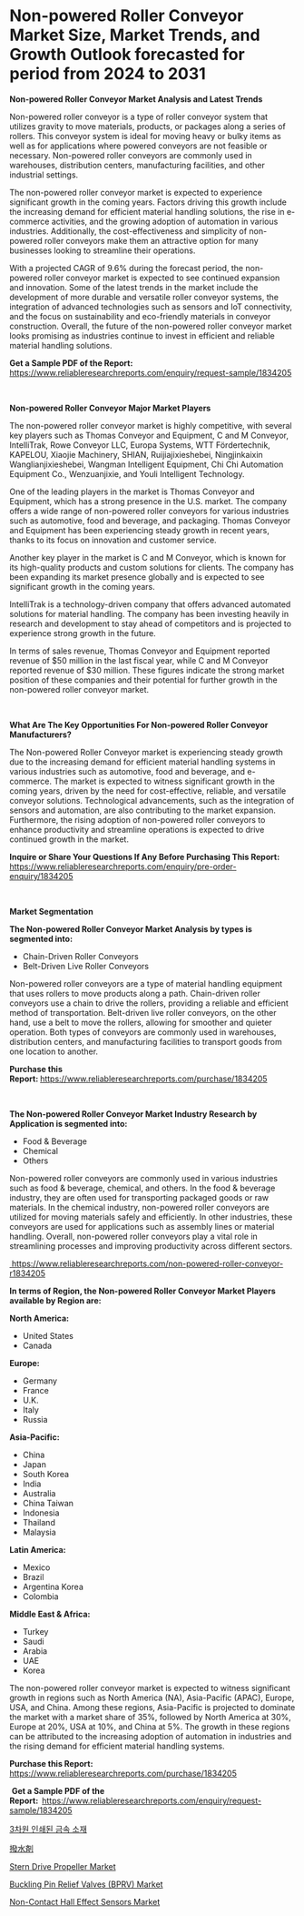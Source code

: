<p><h1>Non-powered Roller Conveyor Market Size, Market Trends, and Growth Outlook forecasted for period from 2024 to 2031</h1></p><p><strong>Non-powered Roller Conveyor Market Analysis and Latest Trends</strong></p>
<p><p>Non-powered roller conveyor is a type of roller conveyor system that utilizes gravity to move materials, products, or packages along a series of rollers. This conveyor system is ideal for moving heavy or bulky items as well as for applications where powered conveyors are not feasible or necessary. Non-powered roller conveyors are commonly used in warehouses, distribution centers, manufacturing facilities, and other industrial settings.</p><p>The non-powered roller conveyor market is expected to experience significant growth in the coming years. Factors driving this growth include the increasing demand for efficient material handling solutions, the rise in e-commerce activities, and the growing adoption of automation in various industries. Additionally, the cost-effectiveness and simplicity of non-powered roller conveyors make them an attractive option for many businesses looking to streamline their operations.</p><p>With a projected CAGR of 9.6% during the forecast period, the non-powered roller conveyor market is expected to see continued expansion and innovation. Some of the latest trends in the market include the development of more durable and versatile roller conveyor systems, the integration of advanced technologies such as sensors and IoT connectivity, and the focus on sustainability and eco-friendly materials in conveyor construction. Overall, the future of the non-powered roller conveyor market looks promising as industries continue to invest in efficient and reliable material handling solutions.</p></p>
<p><strong>Get a Sample PDF of the Report:&nbsp;</strong> <a href="https://www.reliableresearchreports.com/enquiry/request-sample/1834205">https://www.reliableresearchreports.com/enquiry/request-sample/1834205</a></p>
<p>&nbsp;</p>
<p><strong>Non-powered Roller Conveyor Major Market Players</strong></p>
<p><p>The non-powered roller conveyor market is highly competitive, with several key players such as Thomas Conveyor and Equipment, C and M Conveyor, IntelliTrak, Rowe Conveyor LLC, Europa Systems, WTT Fördertechnik, KAPELOU, Xiaojie Machinery, SHIAN, Ruijiajixieshebei, Ningjinkaixin Wanglianjixieshebei, Wangman Intelligent Equipment, Chi Chi Automation Equipment Co., Wenzuanjixie, and Youli Intelligent Technology.</p><p>One of the leading players in the market is Thomas Conveyor and Equipment, which has a strong presence in the U.S. market. The company offers a wide range of non-powered roller conveyors for various industries such as automotive, food and beverage, and packaging. Thomas Conveyor and Equipment has been experiencing steady growth in recent years, thanks to its focus on innovation and customer service.</p><p>Another key player in the market is C and M Conveyor, which is known for its high-quality products and custom solutions for clients. The company has been expanding its market presence globally and is expected to see significant growth in the coming years.</p><p>IntelliTrak is a technology-driven company that offers advanced automated solutions for material handling. The company has been investing heavily in research and development to stay ahead of competitors and is projected to experience strong growth in the future.</p><p>In terms of sales revenue, Thomas Conveyor and Equipment reported revenue of $50 million in the last fiscal year, while C and M Conveyor reported revenue of $30 million. These figures indicate the strong market position of these companies and their potential for further growth in the non-powered roller conveyor market.</p></p>
<p>&nbsp;</p>
<p><strong>What Are The Key Opportunities For Non-powered Roller Conveyor Manufacturers?</strong></p>
<p><p>The Non-powered Roller Conveyor market is experiencing steady growth due to the increasing demand for efficient material handling systems in various industries such as automotive, food and beverage, and e-commerce. The market is expected to witness significant growth in the coming years, driven by the need for cost-effective, reliable, and versatile conveyor solutions. Technological advancements, such as the integration of sensors and automation, are also contributing to the market expansion. Furthermore, the rising adoption of non-powered roller conveyors to enhance productivity and streamline operations is expected to drive continued growth in the market.</p></p>
<p><strong>Inquire or Share Your Questions If Any Before Purchasing This Report:</strong> <a href="https://www.reliableresearchreports.com/enquiry/pre-order-enquiry/1834205">https://www.reliableresearchreports.com/enquiry/pre-order-enquiry/1834205</a></p>
<p>&nbsp;</p>
<p><strong>Market Segmentation</strong></p>
<p><strong>The Non-powered Roller Conveyor Market Analysis by types is segmented into:</strong></p>
<p><ul><li>Chain-Driven Roller Conveyors</li><li>Belt-Driven Live Roller Conveyors</li></ul></p>
<p><p>Non-powered roller conveyors are a type of material handling equipment that uses rollers to move products along a path. Chain-driven roller conveyors use a chain to drive the rollers, providing a reliable and efficient method of transportation. Belt-driven live roller conveyors, on the other hand, use a belt to move the rollers, allowing for smoother and quieter operation. Both types of conveyors are commonly used in warehouses, distribution centers, and manufacturing facilities to transport goods from one location to another.</p></p>
<p><strong>Purchase this Report:&nbsp;</strong><a href="https://www.reliableresearchreports.com/purchase/1834205">https://www.reliableresearchreports.com/purchase/1834205</a></p>
<p>&nbsp;</p>
<p><strong>The Non-powered Roller Conveyor Market Industry Research by Application is segmented into:</strong></p>
<p><ul><li>Food & Beverage</li><li>Chemical</li><li>Others</li></ul></p>
<p><p>Non-powered roller conveyors are commonly used in various industries such as food & beverage, chemical, and others. In the food & beverage industry, they are often used for transporting packaged goods or raw materials. In the chemical industry, non-powered roller conveyors are utilized for moving materials safely and efficiently. In other industries, these conveyors are used for applications such as assembly lines or material handling. Overall, non-powered roller conveyors play a vital role in streamlining processes and improving productivity across different sectors.</p></p>
<p><a href="https://www.reliableresearchreports.com/non-powered-roller-conveyor-r1834205">&nbsp;https://www.reliableresearchreports.com/non-powered-roller-conveyor-r1834205</a></p>
<p><strong>In terms of Region, the Non-powered Roller Conveyor Market Players available by Region are:</strong></p>
<p>
    <p> <strong> North America: </strong>
        <ul>
            <li>United States</li>
            <li>Canada</li>
        </ul>
        </p> 
    <p> <strong> Europe: </strong>
        <ul>
            <li>Germany</li>
            <li>France</li>
            <li>U.K.</li>
            <li>Italy</li>
            <li>Russia</li>
        </ul>
        </p> 
    <p> <strong> Asia-Pacific: </strong>
        <ul>
            <li>China</li>
            <li>Japan</li>
            <li>South Korea</li>
            <li>India</li>
            <li>Australia</li>
            <li>China Taiwan</li>
            <li>Indonesia</li>
            <li>Thailand</li>
            <li>Malaysia</li>
        </ul>
        </p> 
    <p> <strong> Latin America: </strong>
        <ul>
            <li>Mexico</li>
            <li>Brazil</li>
            <li>Argentina Korea</li>
            <li>Colombia</li>
        </ul>
        </p> 
    <p> <strong> Middle East & Africa: </strong>
        <ul>
            <li>Turkey</li>
            <li>Saudi</li>
            <li>Arabia</li>
            <li>UAE</li>
            <li>Korea</li>
        </ul>
    </p>
    </p>
<p><p>The non-powered roller conveyor market is expected to witness significant growth in regions such as North America (NA), Asia-Pacific (APAC), Europe, USA, and China. Among these regions, Asia-Pacific is projected to dominate the market with a market share of 35%, followed by North America at 30%, Europe at 20%, USA at 10%, and China at 5%. The growth in these regions can be attributed to the increasing adoption of automation in industries and the rising demand for efficient material handling systems.</p></p>
<p><strong>Purchase this Report: </strong><a href="https://www.reliableresearchreports.com/purchase/1834205">https://www.reliableresearchreports.com/purchase/1834205</a></p>
<p>&nbsp;<strong>Get a Sample PDF of the Report:&nbsp;&nbsp;</strong><a href="https://www.reliableresearchreports.com/enquiry/request-sample/1834205">https://www.reliableresearchreports.com/enquiry/request-sample/1834205</a></p>
<p><strong></strong></p>
<p><p><a href="https://github.com/msujons1512/Market-Research-Report-List-1/blob/main/2197896176157.md">3차원 인쇄된 금속 소재</a></p><p><a href="https://github.com/DayanaRunolfsdottir/Market-Research-Report-List-1/blob/main/2224763163619.md">撥水剤</a></p><p><a href="https://github.com/msbsaifansami/Market-Research-Report-List-1/blob/main/stern-drive-propeller-market.md">Stern Drive Propeller Market</a></p><p><a href="https://www.linkedin.com/pulse/buckling-pin-relief-valves-bprv-market-overview-global-trends-9ztue?trackingId=Mea30sQOMjOubKnRUjHm6A%3D%3D">Buckling Pin Relief Valves (BPRV) Market</a></p><p><a href="https://www.linkedin.com/pulse/deep-dive-non-contact-hall-effect-sensors-market-itstrends-l3yfc?trackingId=RxZUVKx%2FMpZ8jsGop99%2FBg%3D%3D">Non-Contact Hall Effect Sensors Market</a></p></p>